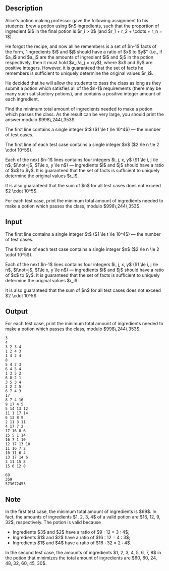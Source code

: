 ## Description

<div><p>Alice's potion making professor gave the following assignment to his students: brew a potion using $n$ ingredients, such that the proportion of ingredient $i$ in the final potion is $r_i &gt; 0$ (and $r_1 + r_2 + \cdots + r_n = 1$).</p><p>He forgot the recipe, and now all he remembers is a set of $n-1$ facts of the form, "ingredients $i$ and $j$ should have a ratio of $x$ to $y$" (i.e., if $a_i$ and $a_j$ are the amounts of ingredient $i$ and $j$ in the potion respectively, then it must hold $a_i/a_j = x/y$), where $x$ and $y$ are positive integers. However, it is guaranteed that the set of facts he remembers is sufficient to uniquely determine the original values $r_i$.</p><p>He decided that he will allow the students to pass the class as long as they submit a potion which satisfies all of the $n-1$ requirements (there may be many such satisfactory potions), and contains a positive integer amount of each ingredient.</p><p>Find the minimum total amount of ingredients needed to make a potion which passes the class. As the result can be very large, you should print the answer modulo $998\,244\,353$.</p></div><div class="input-specification"><p>The first line contains a single integer $t$ ($1 \le t \le 10^4$) — the number of test cases.</p><p>The first line of each test case contains a single integer $n$ ($2 \le n \le 2 \cdot 10^5$).</p><p>Each of the next $n-1$ lines contains four integers $i, j, x, y$ ($1 \le i, j \le n$, $i\not=j$, $1\le x, y \le n$) — ingredients $i$ and $j$ should have a ratio of $x$ to $y$. It is guaranteed that the set of facts is sufficient to uniquely determine the original values $r_i$.</p><p>It is also guaranteed that the sum of $n$ for all test cases does not exceed $2 \cdot 10^5$.</p></div><div class="output-specification"><p>For each test case, print the minimum total amount of ingredients needed to make a potion which passes the class, modulo $998\,244\,353$.</p></div>

## Input

<p>The first line contains a single integer $t$ ($1 \le t \le 10^4$) — the number of test cases.</p><p>The first line of each test case contains a single integer $n$ ($2 \le n \le 2 \cdot 10^5$).</p><p>Each of the next $n-1$ lines contains four integers $i, j, x, y$ ($1 \le i, j \le n$, $i\not=j$, $1\le x, y \le n$) — ingredients $i$ and $j$ should have a ratio of $x$ to $y$. It is guaranteed that the set of facts is sufficient to uniquely determine the original values $r_i$.</p><p>It is also guaranteed that the sum of $n$ for all test cases does not exceed $2 \cdot 10^5$.</p>

## Output

<p>For each test case, print the minimum total amount of ingredients needed to make a potion which passes the class, modulo $998\,244\,353$.</p>





```input1
3
4
3 2 3 4
1 2 4 3
1 4 2 4
8
5 4 2 3
6 4 5 4
1 3 5 2
6 8 2 1
3 5 3 4
3 2 2 5
6 7 4 3
17
8 7 4 16
9 17 4 5
5 14 13 12
11 1 17 14
6 13 8 9
2 11 3 11
4 17 7 2
17 16 8 6
15 5 1 14
16 7 1 10
12 17 13 10
11 16 7 2
10 11 6 4
13 17 14 6
3 11 15 8
15 6 12 8
```




```output1
69
359
573672453
```



## Note

<p>In the first test case, the minimum total amount of ingredients is $69$. In fact, the amounts of ingredients $1, 2, 3, 4$ of a valid potion are $16, 12, 9, 32$, respectively. The potion is valid because </p><ul> <li> Ingredients $3$ and $2$ have a ratio of $9 : 12 = 3 : 4$; </li><li> Ingredients $1$ and $2$ have a ratio of $16 : 12 = 4 : 3$; </li><li> Ingredients $1$ and $4$ have a ratio of $16 : 32 = 2 : 4$. </li></ul><p>In the second test case, the amounts of ingredients $1, 2, 3, 4, 5, 6, 7, 8$ in the potion that minimizes the total amount of ingredients are $60, 60, 24, 48, 32, 60, 45, 30$.</p>
